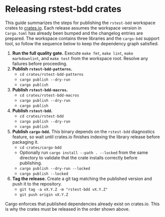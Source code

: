 # Releasing rstest-bdd crates

This guide summarizes the steps for publishing the `rstest-bdd` workspace
crates to [crates.io](https://crates.io/). Each release assumes the workspace
version in `Cargo.toml` has already been bumped and the changelog entries are
prepared. The workspace contains three libraries and the `cargo-bdd` support
tool, so follow the sequence below to keep the dependency graph satisfied.

1. **Run the full quality gate.** Execute `make fmt`, `make lint`,
   `make markdownlint`, and `make test` from the workspace root. Resolve any
   failures before proceeding.
2. **Publish `rstest-bdd-patterns`.**
   - `cd crates/rstest-bdd-patterns`
   - `cargo publish --dry-run`
   - `cargo publish`
3. **Publish `rstest-bdd-macros`.**
   - `cd crates/rstest-bdd-macros`
   - `cargo publish --dry-run`
   - `cargo publish`
4. **Publish `rstest-bdd`.**
   - `cd crates/rstest-bdd`
   - `cargo publish --dry-run`
   - `cargo publish`
5. **Publish `cargo-bdd`.** This binary depends on the `rstest-bdd`
   diagnostics feature, so wait until crates.io finishes indexing the library
   release before packaging it.
   - `cd crates/cargo-bdd`
   - Optionally run `cargo install --path . --locked` from the same directory to
     validate that the crate installs correctly before publishing.
   - `cargo publish --dry-run --locked`
   - `cargo publish --locked`
6. **Tag the release.** Create a git tag matching the published version and
   push it to the repository.
   - `git tag -a vX.Y.Z -m "rstest-bdd vX.Y.Z"`
   - `git push origin vX.Y.Z`

Cargo enforces that published dependencies already exist on crates.io. This is
why the crates must be released in the order shown above.
